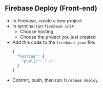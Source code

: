 ## Firebase Deploy (Front-end)
* In Firebase, create a new project
* In terminal run `firebase init`
  * Choose hosting
  * Choose the project you just created
* Add this code to the `firebase.json` file:
  ```js
  {
    "hosting": {
      "public": "./"
    }
  }
  ```
* Commit, push, then run `firebase deploy`

